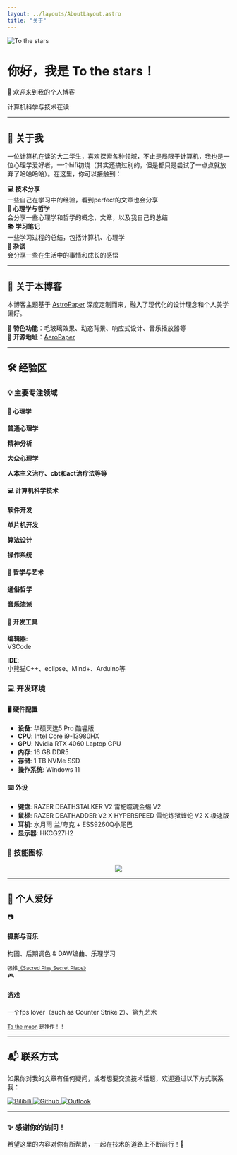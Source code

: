 ```yaml
---
layout: ../layouts/AboutLayout.astro
title: "关于"
---
```


<div class="text-center mb-12 bg-gradient-to-br from-red-100/50 to-teal-100/50 p-8 rounded-2xl border border-white/20 shadow-md hover:shadow-xl transition-all duration-300">
    <img src="/assets/profile_picture.jpg" alt="To the stars" class="w-30 h-30 rounded-full object-cover border-3 border-accent shadow-md hover:shadow-lg mb-6 mx-auto transition-all duration-300 hover:scale-105">
    <h1 class="text-3xl mb-2 bg-gradient-to-r from-highlight-text to-secondary-highlight bg-clip-text text-transparent font-bold">你好，我是 To the stars！</h1>
    <p class="text-xl text-foreground/80 mb-4">👋 欢迎来到我的个人博客</p>
    <div class="inline-block bg-accent/75 text-white px-6 py-2 rounded-full font-medium shadow-md hover:shadow-lg transition-all duration-300 hover:-translate-y-1">
        计算机科学与技术在读
    </div>
</div>

---

## 🌟 关于我

<div class="bg-white-200/75 shadow-md hover:shadow-lg backdrop-blur-sm p-6 rounded-xl border border-white/10 my-6 transition-all duration-300">

一位计算机在读的大二学生，喜欢探索各种领域，不止是局限于计算机，我也是一位心理学爱好者，一个hifi初烧（其实还搞过别的，但是都只是尝试了一点点就放弃了哈哈哈哈）。在这里，你可以接触到：

<div class="grid grid-cols-1 md:grid-cols-2 lg:grid-cols-4 gap-4 mt-6">
    <div class="p-4 bg-gradient-to-br from-red-100/50 to-red-200/50 rounded-lg border-l-4 border-red-400/75 hover:scale-105 hover:shadow-lg transition-all duration-300">
        <strong class="text-red-600">💻 技术分享</strong><br>
        一些自己在学习中的经验，看到perfect的文章也会分享
    </div>
    <div class="p-4 bg-gradient-to-br from-teal-100/50 to-teal-200/50  rounded-lg border-l-4 border-teal-400/75 hover:scale-105 hover:shadow-lg transition-all duration-300">
        <strong class="text-teal-600">🚀 心理学与哲学</strong><br>
        会分享一些心理学和哲学的概念，文章，以及我自己的总结
    </div>
    <div class="p-4 bg-gradient-to-br from-orange-100/50 to-orange-200/50 rounded-lg border-l-4 border-orange-400/75 hover:scale-105 hover:shadow-lg transition-all duration-300">
        <strong class="text-orange-600">📚 学习笔记</strong><br>
        一些学习过程的总结，包括计算机、心理学
    </div>
    <div class="p-4 bg-gradient-to-br from-purple-100/50 to-purple-200/50 rounded-lg border-l-4 border-purple-400/75 hover:scale-105 hover:shadow-lg transition-all duration-300">
        <strong class="text-purple-600">🌱 杂谈</strong><br>
        会分享一些在生活中的事情和成长的感悟
    </div>
</div>

</div>

---

## 🎨 关于本博客

<div class="bg-gradient-to-br from-indigo-100/50 to-purple-100/50 p-6 rounded-xl border border-indigo-200/20 my-6 shadow-md hover:shadow-lg transition-all duration-300">

本博客主题基于 [AstroPaper](https://github.com/satnaing/astro-paper) 深度定制而来，融入了现代化的设计理念和个人美学偏好。

🎯 **特色功能**：毛玻璃效果、动态背景、响应式设计、音乐播放器等  
🔗 **开源地址**：[AeroPaper](http://github.com/hazuki-keatsu/aero-paper)

</div>

---

## 🛠️ 经验区

<div class="my-8">

### 💡 主要专注领域

<div class="grid grid-cols-1 sm:grid-cols-2 xl:grid-cols-4 gap-6 my-6">
    <div class="bg-gradient-to-br from-green-100/50 to-green-200/50 p-6 rounded-2xl border border-green-200/20 transition-all duration-300 hover:scale-105 hover:shadow-lg shadow-md">
        <h4 class="text-green-500 mb-4 flex items-center font-semibold">
            🧠 心理学
        </h4>
        <p><strong>普通心理学</strong>
        <p><strong>精神分析</strong>
        <p><strong>大众心理学</strong>
        <p><strong>人本主义治疗、cbt和act治疗法等等</strong>
    </div>
    <div class="bg-gradient-to-br from-blue-100/50 to-blue-200/50 p-6 rounded-2xl border border-blue-200/20 transition-all duration-300 hover:scale-105 hover:shadow-lg shadow-md">
        <h4 class="text-blue-500 mb-4 flex items-center font-semibold">
            💻 计算机科学技术
        </h4>
        <p><strong>软件开发</strong>
        <p><strong>单片机开发</strong>
        <p><strong>算法设计</strong>
        <p><strong>操作系统</strong>
    </div>
    <div class="bg-gradient-to-br from-yellow-100/50 to-yellow-200/50 p-6 rounded-2xl border border-yellow-200/20 transition-all duration-300 hover:scale-105 hover:shadow-lg shadow-md">
        <h4 class="text-yellow-500 mb-4 flex items-center font-semibold">
            📖 哲学与艺术
        </h4>
        <p><strong>通俗哲学</strong>
        <p><strong>音乐流派</strong>
    </div>
    <div class="bg-gradient-to-br from-purple-100/50 to-purple-200/50 p-6 rounded-2xl border border-purple-200/20 transition-all duration-300 hover:scale-105 hover:shadow-lg shadow-md">
        <h4 class="text-purple-500 mb-4 flex items-center font-semibold">
            🔧 开发工具
        </h4>
        <p><strong>编辑器</strong>: <br>VSCode</p>
        <p><strong>IDE</strong>: <br>小熊猫C++、eclipse、Mind+、Arduino等</p>
    </div>
</div>

### 💻 开发环境

<div class="bg-black/5 p-6 rounded-xl my-6 border border-white/10 shadow-md hover:shadow-lg transition-shadow duration-300">
    <div class="grid grid-cols-1 lg:grid-cols-2 gap-6">
        <div>
            <h4 class="text-accent mb-4 font-semibold">🖥️ 硬件配置</h4>
            <ul class="list-none p-0 space-y-1">
                <li class="py-1 border-b border-white/25">
                    <strong>设备</strong>: 华硕天选5 Pro 酷睿版
                </li>
                <li class="py-1 border-b border-white/25">
                    <strong>CPU</strong>: Intel Core i9-13980HX
                </li>
                <li class="py-1 border-b border-white/25">
                    <strong>GPU</strong>: Nvidia RTX 4060 Laptop GPU
                </li>
                <li class="py-1 border-b border-white/25">
                    <strong>内存</strong>: 16 GB DDR5
                </li>
                <li class="py-1 border-b border-white/25">
                    <strong>存储</strong>: 1 TB NVMe SSD
                </li>
                <li class="py-1 border-b border-white/25">
                    <strong>操作系统</strong>: Windows 11
                </li>
            </ul>
        </div>
        <div>
            <h4 class="text-highlight-text mb-4 font-semibold">⌨️ 外设</h4>
            <ul class="list-none p-0 space-y-1">
                <li class="py-1 border-b border-white/25">
                    <strong>键盘</strong>: RAZER DEATHSTALKER V2 雷蛇噬魂金蝎 V2
                </li>
                <li class="py-1 border-b border-white/25">
                    <strong>鼠标</strong>: RAZER DEATHADDER V2 X HYPERSPEED 雷蛇炼狱蝰蛇 V2 X 极速版
                </li>
                <li class="py-1 border-b border-white/25">
                    <strong>耳机</strong>: 水月雨 兰/夸克 + ESS9260Q小尾巴
                </li>
                <li class="py-1 border-b border-white/25">
                    <strong>显示器</strong>: HKCG27H2
                </li>
            </ul>
        </div>
    </div>
</div>

### 🔨 技能图标

<!-- <div class="text-center">
    <a href="https://skillicons.dev" class="inline-block">
        <img class="hover:scale-105 transition-transform duration-300" src="/assets/skill_icons.svg" alt="My Skills">
    </a>
</div> -->

<p align="center">
  <a href="https://skillicons.dev">
    <img src="https://skillicons.dev/icons?i=ableton,arduino,au,c,cpp,css,cloudflare,github,html,java,js," />
  </a>
</p>

</div>

---

## 🎵 个人爱好

<div class="grid grid-cols-1 md:grid-cols-2 gap-6 my-8">
    <div class="bg-gradient-to-br from-red-100/25 to-red-200/25 p-6 rounded-2xl border border-red-200/20 text-center shadow-md hover:shadow-lg transition-shadow duration-300">
        <div class="text-4xl mb-4">📷</div>
        <h4 class="text-red-500 mb-2 font-semibold">摄影与音乐</h4>
        <p class="m-0 opacity-80">构图、后期调色 & DAW编曲、乐理学习</p>
        <small class="text-red-500 font-medium">强推<a href="https://music.163.com/#/song?id=26093064" class="text-inherit underline-dashed hover:text-accent transition-colors duration-300">《Sacred Play Secret Place》</a> </small>
    </div>
    <div class="bg-gradient-to-br from-pink-100/25 to-pink-200/25 p-6 rounded-2xl border border-pink-200/20 text-center shadow-md hover:shadow-lg transition-shadow duration-300">
        <div class="text-4xl mb-4">🎮</div>
        <h4 class="text-pink-600 mb-2 font-semibold">游戏</h4>
        <p class="m-0 opacity-80">一个fps lover（such as Counter Strike 2）、第九艺术</p>
        <small class="text-pink-600 font-medium"><a href="https://store.steampowered.com/app/206440/To_the_Moon/?l=schinese" class="text-inherit underline-dashed hover:text-accent transition-colors duration-300">To the moon</a> 是神作！！</small>
    </div>
</div>

---

## 📬 联系方式

<div class="bg-gradient-to-br from-indigo-100/5 to-indigo-200/25 p-8 rounded-2xl border border-indigo-200/20 text-center my-8 shadow-md hover:shadow-lg transition-shadow duration-300">

如果你对我的文章有任何疑问，或者想要交流技术话题，欢迎通过以下方式联系我：

<div class="flex justify-center gap-4 mt-6 flex-wrap">
    <a href="https://space.bilibili.com/289913127" class="inline-block transition-transform duration-300 hover:scale-105">
        <img src="https://img.shields.io/badge/dynamic/json?style=flat-square&label=Bilibili+Follows&labelColor=FE7398&color=282C34&query=$.data.follower&url=https://api.bilibili.com/x/relation/stat?vmid=289913127&longCache=true&logo=bilibili&logoColor=white" alt="Bilibili" class="rounded-sm shadow-md hover:shadow-lg transition-shadow duration-300 my-2">
    </a>
    <a href="https://github.com/09Nick3" class="inline-block transition-transform duration-300 hover:scale-105">
        <img src="https://img.shields.io/badge/dynamic/json?style=flat-square&label=GitHub+Followers&suffix=%20&query=%24.data.totalSubs&url=https%3A%2F%2Fapi.spencerwoo.com%2Fsubstats%2F%3Fsource%3Dgithub%26queryKey%3D09Nick3&labelColor=282c34&color=353940&logo=github&longCache=true" alt="Github" class="rounded-sm shadow-md hover:shadow-lg transition-shadow duration-300 my-2">
    </a>
    <a href="mailto:tothestars0703@icloud.com" class="inline-block transition-transform duration-300 hover:scale-105">
        <img src="https://img.shields.io/badge/Outlook-Mail_to_Me-0F6CBD?style=flat-square&logo=gmail&logoColor=FFFFFF&logoSize=auto" alt="Outlook" class="rounded-sm shadow-md hover:shadow-lg transition-shadow duration-300 my-2">
    </a>
</div>

</div>

---

<div class="text-center p-8 bg-gradient-to-br from-red-100/5 to-teal-100/5 rounded-2xl border border-white/10 my-8">
    <h3 class="bg-gradient-to-r from-highlight-text to-secondary-highlight bg-clip-text text-transparent mb-4 font-bold text-xl">✨ 感谢你的访问！</h3>
    <p class="opacity-80 m-0">希望这里的内容对你有所帮助，一起在技术的道路上不断前行！🚀</p>
</div>
